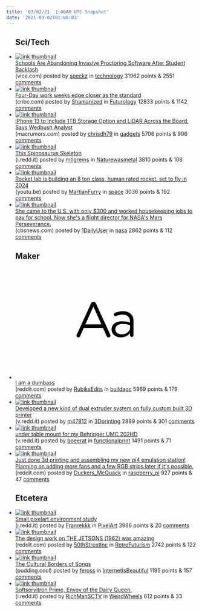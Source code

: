 ```yaml
---
title: '03/02/21  1:00AM UTC Snapshot'
date: '2021-03-02T01:00:03'
---
```

<ul>
<h2>Sci/Tech</h2>

<li><a href='https://www.vice.com/en/article/7k9ag4/schools-are-abandoning-invasive-proctoring-software-after-student-backlash'><img src='https://b.thumbs.redditmedia.com/HyVZSjm3KID7IpFdEOLxn17sxCBp2afBHqWl3HFRPgU.jpg' alt='link thumbnail'></a><div><div class='linkTitle'><a href='https://www.vice.com/en/article/7k9ag4/schools-are-abandoning-invasive-proctoring-software-after-student-backlash'>Schools Are Abandoning Invasive Proctoring Software After Student Backlash</a></div>(vice.com) posted by <a href='https://www.reddit.com/user/speckz'>speckz</a> in <a href='https://www.reddit.com/r/technology'>technology</a> 31962 points & 2551 <a href='https://www.reddit.com/r/technology/comments/lvca37/schools_are_abandoning_invasive_proctoring/'>comments</a></div></li>

<li><a href='https://www.cnbc.com/2021/02/05/covid-may-have-pushed-us-closer-to-a-four-day-working-week.html'><img src='https://b.thumbs.redditmedia.com/clTwEb7FTvD7LpH8-hfhwFvUyT9n6aa21Ohr-73vwUg.jpg' alt='link thumbnail'></a><div><div class='linkTitle'><a href='https://www.cnbc.com/2021/02/05/covid-may-have-pushed-us-closer-to-a-four-day-working-week.html'>Four-Day work weeks edge closer as the standard</a></div>(cnbc.com) posted by <a href='https://www.reddit.com/user/Shamanized'>Shamanized</a> in <a href='https://www.reddit.com/r/Futurology'>Futurology</a> 12833 points & 1142 <a href='https://www.reddit.com/r/Futurology/comments/luzpzn/fourday_work_weeks_edge_closer_as_the_standard/'>comments</a></div></li>

<li><a href='https://www.macrumors.com/2021/03/01/wedbush-iphone-13-1tb-storage-lidar/'><img src='https://b.thumbs.redditmedia.com/l2eZRtCsMa7Cf7OOYxODvhOCqrc7382NMZ04Gt5zAZg.jpg' alt='link thumbnail'></a><div><div class='linkTitle'><a href='https://www.macrumors.com/2021/03/01/wedbush-iphone-13-1tb-storage-lidar/'>iPhone 13 to Include 1TB Storage Option and LiDAR Across the Board, Says Wedbush Analyst</a></div>(macrumors.com) posted by <a href='https://www.reddit.com/user/chrisdh79'>chrisdh79</a> in <a href='https://www.reddit.com/r/gadgets'>gadgets</a> 5706 points & 906 <a href='https://www.reddit.com/r/gadgets/comments/lv8685/iphone_13_to_include_1tb_storage_option_and_lidar/'>comments</a></div></li>

<li><a href='https://i.redd.it/luhkicbdtek61.jpg'><img src='https://b.thumbs.redditmedia.com/6LmF6ZfX7DRp-PS4dCK3tfut-h8AGmpgy_9rG1dlJbM.jpg' alt='link thumbnail'></a><div><div class='linkTitle'><a href='https://i.redd.it/luhkicbdtek61.jpg'>This Spinosaurus Skeleton</a></div>(i.redd.it) posted by <a href='https://www.reddit.com/user/mtlgrems'>mtlgrems</a> in <a href='https://www.reddit.com/r/Naturewasmetal'>Naturewasmetal</a> 3810 points & 108 <a href='https://www.reddit.com/r/Naturewasmetal/comments/lv7vwd/this_spinosaurus_skeleton/'>comments</a></div></li>

<li><a href='https://youtu.be/agqxJw5ISdk'><img src='https://b.thumbs.redditmedia.com/p2hxDvQtLpJ9TjAPK4UtyANtcFgrsgXiYcd0HZx75cQ.jpg' alt='link thumbnail'></a><div><div class='linkTitle'><a href='https://youtu.be/agqxJw5ISdk'>Rocket lab is building an 8 ton class, human rated rocket. set to fly in 2024</a></div>(youtu.be) posted by <a href='https://www.reddit.com/user/MartianFurry'>MartianFurry</a> in <a href='https://www.reddit.com/r/space'>space</a> 3036 points & 192 <a href='https://www.reddit.com/r/space/comments/lv7hmj/rocket_lab_is_building_an_8_ton_class_human_rated/'>comments</a></div></li>

<li><a href='https://www.cbsnews.com/news/diana-trujillo-nasa-mars-rover-perseverance/'><img src='https://b.thumbs.redditmedia.com/AALKqgRYb3GpIepZY_vErI5qlVDgmldxaaOW4kSSs_Q.jpg' alt='link thumbnail'></a><div><div class='linkTitle'><a href='https://www.cbsnews.com/news/diana-trujillo-nasa-mars-rover-perseverance/'>She came to the U.S. with only $300 and worked housekeeping jobs to pay for school. Now she's a flight director for NASA's Mars Perseverance.</a></div>(cbsnews.com) posted by <a href='https://www.reddit.com/user/1DailyUser'>1DailyUser</a> in <a href='https://www.reddit.com/r/nasa'>nasa</a> 2862 points & 112 <a href='https://www.reddit.com/r/nasa/comments/lv8or6/she_came_to_the_us_with_only_300_and_worked/'>comments</a></div></li>

<h2>Maker</h2>

<li><a href='https://www.reddit.com/r/buildapc/comments/lvbhmj/i_am_a_dumbass/'><svg version='1.1' viewBox='-34 -12 104 64' preserveAspectRatio='xMidYMid slice' xmlns='http://www.w3.org/2000/svg' xmlns:xlink='http://www.w3.org/1999/xlink'>
    <title>text link thumbnail</title>
    <path d='M12.19,8.84a1.45,1.45,0,0,0-1.4-1h-.12a1.46,1.46,0,0,0-1.42,1L1.14,26.56a1.29,1.29,0,0,0-.14.59,1,1,0,0,0,1,1,1.12,1.12,0,0,0,1.08-.77l2.08-4.65h11l2.08,4.59a1.24,1.24,0,0,0,1.12.83,1.08,1.08,0,0,0,1.08-1.08,1.64,1.64,0,0,0-.14-.57ZM6.08,20.71l4.59-10.22,4.6,10.22Z'>
    </path>
    <path d='M32.24,14.78A6.35,6.35,0,0,0,27.6,13.2a11.36,11.36,0,0,0-4.7,1,1,1,0,0,0-.58.89,1,1,0,0,0,.94.92,1.23,1.23,0,0,0,.39-.08,8.87,8.87,0,0,1,3.72-.81c2.7,0,4.28,1.33,4.28,3.92v.5a15.29,15.29,0,0,0-4.42-.61c-3.64,0-6.14,1.61-6.14,4.64v.05c0,2.95,2.7,4.48,5.37,4.48a6.29,6.29,0,0,0,5.19-2.48V26.9a1,1,0,0,0,1,1,1,1,0,0,0,1-1.06V19A5.71,5.71,0,0,0,32.24,14.78Zm-.56,7.7c0,2.28-2.17,3.89-4.81,3.89-1.94,0-3.61-1.06-3.61-2.86v-.06c0-1.8,1.5-3,4.2-3a15.2,15.2,0,0,1,4.22.61Z'>
    </path>
    </svg></a><div><div class='linkTitle'><a href='https://www.reddit.com/r/buildapc/comments/lvbhmj/i_am_a_dumbass/'>I am a dumbass</a></div>(reddit.com) posted by <a href='https://www.reddit.com/user/RubiksEdits'>RubiksEdits</a> in <a href='https://www.reddit.com/r/buildapc'>buildapc</a> 5969 points & 179 <a href='https://www.reddit.com/r/buildapc/comments/lvbhmj/i_am_a_dumbass/'>comments</a></div></li>

<li><a href='https://v.redd.it/pdo6tobowek61'><img src='https://b.thumbs.redditmedia.com/JiFBbyBMtrxMYnd409Q5Cqr1dBxuEUQumGnEC8ckiFs.jpg' alt='link thumbnail'></a><div><div class='linkTitle'><a href='https://v.redd.it/pdo6tobowek61'>Developed a new kind of dual extruder system on fully custom built 3D printer</a></div>(v.redd.it) posted by <a href='https://www.reddit.com/user/m47812'>m47812</a> in <a href='https://www.reddit.com/r/3Dprinting'>3Dprinting</a> 2889 points & 301 <a href='https://www.reddit.com/r/3Dprinting/comments/lv8ksv/developed_a_new_kind_of_dual_extruder_system_on/'>comments</a></div></li>

<li><a href='https://v.redd.it/qq1cyv1lqek61'><img src='https://b.thumbs.redditmedia.com/JhOZOhG1sWGUKCail3z6P5qayYVc1GBgofNTBEd28fM.jpg' alt='link thumbnail'></a><div><div class='linkTitle'><a href='https://v.redd.it/qq1cyv1lqek61'>under table mount for my Behringer UMC 202HD</a></div>(v.redd.it) posted by <a href='https://www.reddit.com/user/boeerat'>boeerat</a> in <a href='https://www.reddit.com/r/functionalprint'>functionalprint</a> 1491 points & 71 <a href='https://www.reddit.com/r/functionalprint/comments/lv7lqr/under_table_mount_for_my_behringer_umc_202hd/'>comments</a></div></li>

<li><a href='https://www.reddit.com/gallery/lv7dpp'><img src='https://b.thumbs.redditmedia.com/xUexUXBrIEN7lsbIk_H-ZBtaT6MN6Z1w09ujKyKpUDY.jpg' alt='link thumbnail'></a><div><div class='linkTitle'><a href='https://www.reddit.com/gallery/lv7dpp'>Just done 3d printing and assembling my new pi4 emulation station! Planning on adding more fans and a few RGB strips later if it's possible.</a></div>(reddit.com) posted by <a href='https://www.reddit.com/user/Duckers_McQuack'>Duckers_McQuack</a> in <a href='https://www.reddit.com/r/raspberry_pi'>raspberry_pi</a> 927 points & 47 <a href='https://www.reddit.com/r/raspberry_pi/comments/lv7dpp/just_done_3d_printing_and_assembling_my_new_pi4/'>comments</a></div></li>

<h2>Etcetera</h2>

<li><a href='https://i.redd.it/xudphrigkdk61.png'><img src='https://b.thumbs.redditmedia.com/QCcieB-3DNIEQn_Xt7Jko6RGvC8hXtIep2Hyl_0UgSU.jpg' alt='link thumbnail'></a><div><div class='linkTitle'><a href='https://i.redd.it/xudphrigkdk61.png'>Small pixelart environment study</a></div>(i.redd.it) posted by <a href='https://www.reddit.com/user/Franrekkk'>Franrekkk</a> in <a href='https://www.reddit.com/r/PixelArt'>PixelArt</a> 3986 points & 20 <a href='https://www.reddit.com/r/PixelArt/comments/lv3oqy/small_pixelart_environment_study/'>comments</a></div></li>

<li><a href='https://www.reddit.com/gallery/lvdzwl'><img src='https://a.thumbs.redditmedia.com/53QBG7wGZYi2OgOfAko72_Mmv4ddLmTZEamKjTmRR00.jpg' alt='link thumbnail'></a><div><div class='linkTitle'><a href='https://www.reddit.com/gallery/lvdzwl'>The design work on THE JETSONS (1962) was amazing</a></div>(reddit.com) posted by <a href='https://www.reddit.com/user/50thStreetInc'>50thStreetInc</a> in <a href='https://www.reddit.com/r/RetroFuturism'>RetroFuturism</a> 2742 points & 122 <a href='https://www.reddit.com/r/RetroFuturism/comments/lvdzwl/the_design_work_on_the_jetsons_1962_was_amazing/'>comments</a></div></li>

<li><a href='https://pudding.cool/2018/06/music-map'><img src='https://b.thumbs.redditmedia.com/k8ssFKx9rwUzS05qx-psKTXoZ3AdxTmi-iNP20gP6BI.jpg' alt='link thumbnail'></a><div><div class='linkTitle'><a href='https://pudding.cool/2018/06/music-map'>The Cultural Borders of Songs</a></div>(pudding.cool) posted by <a href='https://www.reddit.com/user/feross'>feross</a> in <a href='https://www.reddit.com/r/InternetIsBeautiful'>InternetIsBeautiful</a> 1195 points & 157 <a href='https://www.reddit.com/r/InternetIsBeautiful/comments/lvf0i8/the_cultural_borders_of_songs/'>comments</a></div></li>

<li><a href='https://i.redd.it/yxb7svhrzfk61.jpg'><img src='https://b.thumbs.redditmedia.com/MmDr-ySKV11NDzpDRgN9Q3PTj5MUiF8fv4OZLblOuDw.jpg' alt='link thumbnail'></a><div><div class='linkTitle'><a href='https://i.redd.it/yxb7svhrzfk61.jpg'>Softservitron Prime, Envoy of the Dairy Queen.</a></div>(i.redd.it) posted by <a href='https://www.reddit.com/user/RichManSCTV'>RichManSCTV</a> in <a href='https://www.reddit.com/r/WeirdWheels'>WeirdWheels</a> 612 points & 33 <a href='https://www.reddit.com/r/WeirdWheels/comments/lvdplo/softservitron_prime_envoy_of_the_dairy_queen/'>comments</a></div></li>

</ul>
